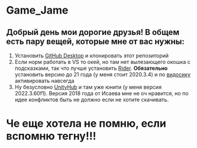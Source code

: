 # Game_Jame
## Добрый день мои дорогие друзья! В общем есть пару вещей, которые мне от вас нужны:
1. Установить [GitHub Desktop](https://desktop.github.com/download/) и клонировать этот репозиторий
2. Если норм работать в VS то окей, но там нет вылезающего окошка с подсказками, так что лучше установить [Rider](https://www.jetbrains.com/ru-ru/rider/download/other.html). **Обязательно** установить версию до 21 года (у меня стоит 2020.3.4) и по [видосику](https://www.youtube.com/watch?v=HH3mgck--eA&ab_channel=Blek_pek) активировать навсегда
3. Ну безусловно [UnityHub](https://unity.com/download) и там уже юнити (у меня версия 2022.3.60f1). Версия 2018 года от Исаева мне не оч нравится, но по идее конфликтов быть не должно если не хотите скачивать.
# Че еще хотела не помню, если вспомню тегну!!!
